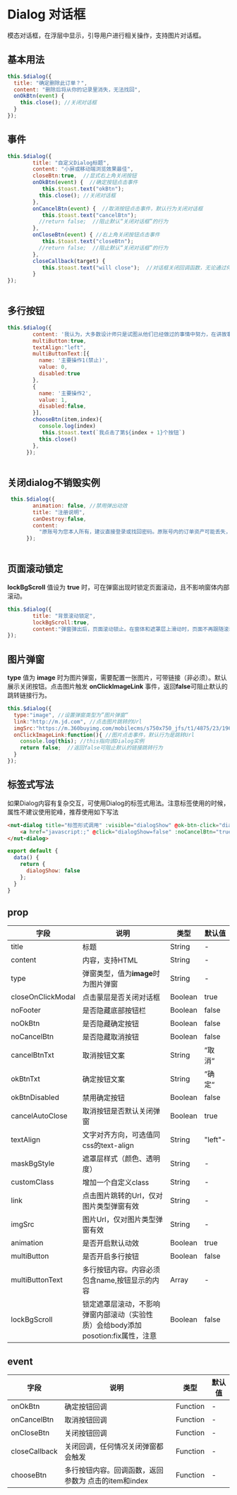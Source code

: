 # Dialog 对话框

模态对话框，在浮层中显示，引导用户进行相关操作，支持图片对话框。

## 基本用法

```javascript
this.$dialog({
  title: "确定删除此订单？",
  content: "删除后将从你的记录里消失，无法找回",
  onOkBtn(event) {
    this.close(); //关闭对话框
  }
});
```

## 事件
```javascript
this.$dialog({
        title: "自定义Dialog标题",
        content: "小屏或移动端浏览效果最佳",
        closeBtn:true,  //显式右上角关闭按钮
        onOkBtn(event) {  //确定按钮点击事件
           this.$toast.text("okBtn");
          this.close(); //关闭对话框
        },
        onCancelBtn(event) {  //取消按钮点击事件，默认行为关闭对话框
           this.$toast.text("cancelBtn");
          //return false;  //阻止默认“关闭对话框”的行为
        },
        onCloseBtn(event) { //右上角关闭按钮点击事件
           this.$toast.text("closeBtn");
          //return false;  //阻止默认“关闭对话框”的行为
        },
        closeCallback(target) {
           this.$toast.text("will close");  //对话框关闭回调函数，无论通过何种方式关闭都会触发
        }
});
        
```
## 多行按钮
```javascript
this.$dialog({
        content: '我认为，大多数设计师只是试图从他们已经做过的事情中努力，在讲故事方面并没有什么特别之处，而我的回归，将伴随着一个伟大的演讲',
        multiButton:true,
        textAlign:"left",
        multiButtonText:[{
          name: '主要操作1(禁止)',
          value: 0,
          disabled:true
        },
        {
          name: '主要操作2',
          value: 1,
          disabled:false,
        }],
        chooseBtn(item,index){
          console.log(index)
           this.$toast.text(`我点击了第${index + 1}个按钮`)
          this.close()
        },    
      });
        
```
## 关闭dialog不销毁实例
```javascript
 this.$dialog({
        animation: false, //禁用弹出动效
        title: "注册说明",
        canDestroy:false,
        content:
          "原账号为您本人所有，建议直接登录或找回密码。原账号内的订单资产可能丢失，可联系京东客服找回。"
      });
        
```
## 页面滚动锁定

**lockBgScroll** 值设为 **true** 时，可在弹窗出现时锁定页面滚动，且不影响窗体内部滚动。

```javascript
this.$dialog({
        title: "背景滚动锁定",
        lockBgScroll:true,
        content:"弹窗弹出后，页面滚动锁止。在窗体和遮罩层上滑动时，页面不再跟随滚动。"
});
```

## 图片弹窗

**type** 值为 **image** 时为图片弹窗，需要配置一张图片，可带链接（非必须）。默认展示关闭按钮。点击图片触发 **onClickImageLink** 事件，返回**false**可阻止默认的跳转链接行为。

```javascript
this.$dialog({
  type:"image", //设置弹窗类型为”图片弹窗“
  link:"http://m.jd.com", //点击图片跳转的Url
  imgSrc:"https://m.360buyimg.com/mobilecms/s750x750_jfs/t1/4875/23/1968/285655/5b9549eeE4997a18c/070eaf5bddf26be8.jpg", //图片Url
  onClickImageLink:function(){ //图片点击事件，默认行为是跳转Url
    console.log(this); //this指向该Dialog实例
    return false;  //返回false可阻止默认的链接跳转行为
  }
});
```

## 标签式写法

如果Dialog内容有复杂交互，可使用Dialog的标签式用法。注意标签使用的时候，属性不建议使用驼峰，推荐使用如下写法

```html
<nut-dialog title="标签形式调用" :visible="dialogShow" @ok-btn-click="dialogShow=false" @cancel-btn-click="dialogShow=false" @close="dialogShow=false">
    <a href="javascript:;" @click="dialogShow=false" :noCancelBtn="true">点我可以直接关闭对话框</a>
</nut-dialog>
```

```javascript
export default {
  data() {
    return {
      dialogShow: false
    };
  }
}
```

## prop

| 字段 | 说明 | 类型 | 默认值
|----- | ----- | ----- | ----- 
| title | 标题 | String | -
| content | 内容，支持HTML | String | -
| type | 弹窗类型，值为**image**时为图片弹窗 | String | -
| closeOnClickModal | 点击蒙层是否关闭对话框 | Boolean | true
| noFooter | 是否隐藏底部按钮栏 | Boolean | false
| noOkBtn | 是否隐藏确定按钮 | Boolean | false
| noCancelBtn | 是否隐藏取消按钮 | Boolean | false
| cancelBtnTxt | 取消按钮文案 | String | ”取 消“
| okBtnTxt | 确定按钮文案 | String | ”确 定“
| okBtnDisabled | 禁用确定按钮 | Boolean | false
| cancelAutoClose | 取消按钮是否默认关闭弹窗 | Boolean | true
| textAlign | 文字对齐方向，可选值同css的text-align | String | "left"-
| maskBgStyle | 遮罩层样式（颜色、透明度） | String | -
| customClass | 增加一个自定义class | String | -
| link | 点击图片跳转的Url，仅对图片类型弹窗有效 | String | -
| imgSrc | 图片Url，仅对图片类型弹窗有效 | String | -
| animation | 是否开启默认动效 | Boolean | true
| multiButton | 是否开启多行按钮 | Boolean | false
| multiButtonText | 多行按钮内容。内容必须包含name,按钮显示的内容 | Array | -
| lockBgScroll | 锁定遮罩层滚动，不影响弹窗内部滚动（实验性质）会给body添加posotion:fix属性，注意 | Boolean | false

## event

| 字段 | 说明 | 类型 | 默认值
|----- | ----- | ----- | ----- 
| onOkBtn | 确定按钮回调 | Function | -
| onCancelBtn | 取消按钮回调 | Function | -
| onCloseBtn | 关闭按钮回调 | Function | -
| closeCallback | 关闭回调，任何情况关闭弹窗都会触发 | Function | -
| chooseBtn | 多行按钮内容。回调函数，返回参数为 点击的item和index | Function | -
